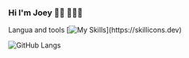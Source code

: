 ### Hi I'm Joey 👋🏾 👩🏾‍💻

Langua and tools
[![My Skills](https://skillicons.dev/icons?i=html,css,js,ts,sass,react,nodejs,redux,nextjs,express,python,tailwind,bootstrap,vite,vercel,mongodb,firebase,git,figma,illustrator,)](https://skillicons.dev)

![GitHub Langs](https://github-readme-stats.vercel.app/api/top-langs/?username=Joeybervin&layout=compact&theme=black-gray)



<!--
**Joeybervin/Joeybervin** is a ✨ _special_ ✨ repository because its `README.md` (this file) appears on your GitHub profile.

Here are some ideas to get you started:

- 🔭 I’m currently working on ...
- 🌱 I’m currently learning ...
- 👯 I’m looking to collaborate on ...
- 🤔 I’m looking for help with ...
- 💬 Ask me about ...
- 📫 How to reach me: ...
- 😄 Pronouns: ...
- ⚡ Fun fact: ...
-->
